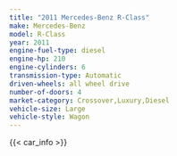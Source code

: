 ```yaml
---
title: "2011 Mercedes-Benz R-Class"
make: Mercedes-Benz
model: R-Class
year: 2011
engine-fuel-type: diesel
engine-hp: 210
engine-cylinders: 6
transmission-type: Automatic
driven-wheels: all wheel drive
number-of-doors: 4
market-category: Crossover,Luxury,Diesel
vehicle-size: Large
vehicle-style: Wagon
---
```


{{< car_info >}}
